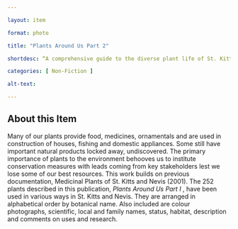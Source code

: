 ```yaml
--- 

layout: item 

format: photo 

title: "Plants Around Us Part 2"

shortdesc: “A comprehensive guide to the diverse plant life of St. Kitts and Nevis.”

categories: [ Non-Fiction ]

alt-text:  

--- 
```


## About this Item 

Many of our plants provide food, medicines, ornamentals and are used in construction of houses, fishing and domestic appliances. Some still have important natural products locked away, undiscovered. The primary importance of plants to the environment behooves us to institute conservation measures with leads coming from key stakeholders lest we lose some of our best resources. This work builds on previous documentation, Medicinal Plants of St. Kitts and Nevis (2001). The 252 plants described in this publication, _Plants Around Us Part I_ , have been used in various ways in St. Kitts and Nevis. They are arranged in alphabetical order by botanical name. Also included are colour photographs, scientific, local and family names, status, habitat, description and comments on uses and research.
